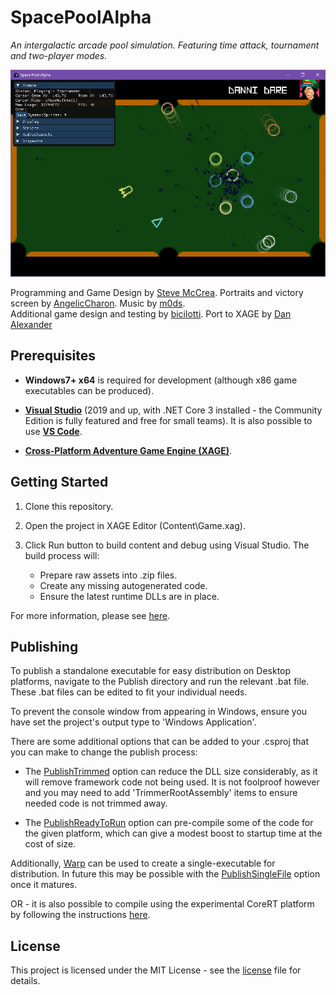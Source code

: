 # SpacePoolAlpha

_An intergalactic arcade pool simulation.  Featuring time attack, tournament and two-player modes._

![Space Pool Alpha](Docs/GitHubBanner.png)

Programming and Game Design by [Steve McCrea](https://twitter.com/Kweepa).
Portraits and victory screen by [AngelicCharon](https://www.adventuregamestudio.co.uk/forums/index.php?action=profile;u=9030).
Music by [m0ds](https://www.adventuregamestudio.co.uk/forums/index.php?action=profile;u=16896).  
Additional game design and testing by [bicilotti](https://www.adventuregamestudio.co.uk/forums/index.php?topic=33343.msg432375#msg432375).
Port to XAGE by [Dan Alexander](https://twitter.com/Clarvalon)

## Prerequisites

* __Windows7+ x64__ is required for development (although x86 game executables can be produced).

* __[Visual Studio](https://www.visualstudio.com/downloads/)__ (2019 and up, with .NET Core 3 installed - the Community Edition is fully featured and free for small teams).  It is also possible to use __[VS Code](https://code.visualstudio.com/)__.

* __[Cross-Platform Adventure Game Engine (XAGE)](https://clarvalon.com)__.

## Getting Started

1. Clone this repository.

1. Open the project in XAGE Editor (Content\Game.xag).

1. Click Run button to build content and debug using Visual Studio.  The build process will:

    * Prepare raw assets into .zip files.
    * Create any missing autogenerated code.
    * Ensure the latest runtime DLLs are in place.

For more information, please see [here](https://clarvalon.com/documentation/gettingstarted).

## Publishing

To publish a standalone executable for easy distribution on Desktop platforms, navigate to the Publish directory and run the relevant .bat file.  These .bat files can be edited to fit your individual needs.  

To prevent the console window from appearing in Windows, ensure you have set the project's output type to 'Windows Application'.

There are some additional options that can be added to your .csproj that you can make to change the publish process:

* The [PublishTrimmed](https://docs.microsoft.com/en-us/dotnet/core/whats-new/dotnet-core-3-0#assembly-linking) option can reduce the DLL size considerably, as it will remove framework code not being used.  It is not foolproof however and you may need to add 'TrimmerRootAssembly' items to ensure needed code is not trimmed away.

* The [PublishReadyToRun](https://docs.microsoft.com/en-us/dotnet/core/whats-new/dotnet-core-3-0#readytorun-images) option can pre-compile some of the code for the given platform, which can give a modest boost to startup time at the cost of size.

Additionally, [Warp](https://github.com/dgiagio/warp#quickstart-with-net-core) can be used to create a single-executable for distribution.  In future this may be possible with the [PublishSingleFile](https://docs.microsoft.com/en-us/dotnet/core/whats-new/dotnet-core-3-0#single-file-executables) option once it matures.

OR - it is also possible to compile using the experimental CoreRT platform by following the instructions [here](https://github.com/dotnet/corert/tree/master/samples/HelloWorld).

## License

This project is licensed under the MIT License - see the [license](license.md) file for details.
